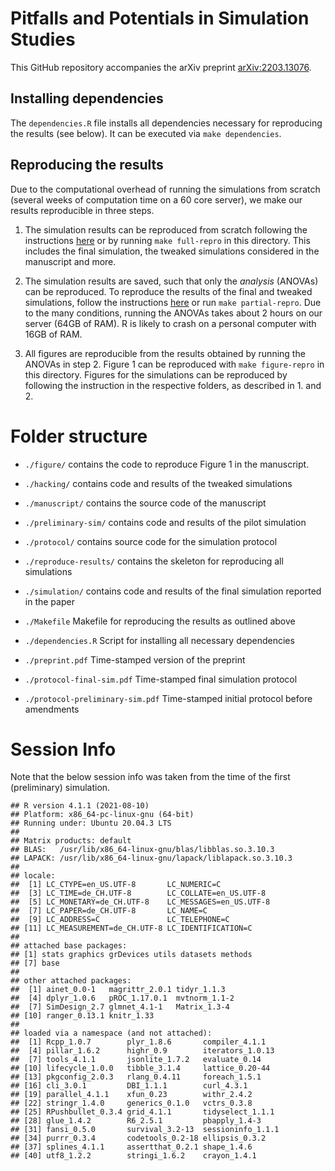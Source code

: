 # Pitfalls and Potentials in Simulation Studies

This GitHub repository accompanies the arXiv preprint
[arXiv:2203.13076](https://arxiv.org/abs/2203.13076).

## Installing dependencies

The `dependencies.R` file installs all dependencies necessary for reproducing
the results (see below). It can be executed via `make dependencies`.

## Reproducing the results

Due to the computational overhead of running the simulations from scratch
(several weeks of computation time on a 60 core server), we make our results
reproducible in three steps.

1. The simulation results can be reproduced from scratch following the
   instructions [here](./reproduce-results/) or by running `make full-repro` in
   this directory. This includes the final simulation, the tweaked simulations
   considered in the manuscript and more.

2. The simulation results are saved, such that only the _analysis_ (ANOVAs) can
   be reproduced. To reproduce the results of the final and tweaked simulations,
   follow the instructions [here](./simulation/) or run `make partial-repro`. 
   Due to the many conditions, running the ANOVAs takes about 2 hours on our
   server (64GB of RAM). R is likely to crash on a personal computer with 16GB
   of RAM.

3. All figures are reproducible from the results obtained by running the ANOVAs
   in step 2. Figure 1 can be reproduced with `make figure-repro` in this
   directory. Figures for the simulations can be reproduced by following the
   instruction in the respective folders, as described in 1. and 2.

# Folder structure

* `./figure/` contains the code to reproduce Figure 1 in the manuscript.

* `./hacking/` contains code and results of the tweaked simulations

* `./manuscript/` contains the source code of the manuscript

* `./preliminary-sim/` contains code and results of the pilot simulation

* `./protocol/` contains source code for the simulation protocol

* `./reproduce-results/` contains the skeleton for reproducing all simulations

* `./simulation/` contains code and results of the final simulation reported in
  the paper

* `./Makefile` Makefile for reproducing the results as outlined above

* `./dependencies.R` Script for installing all necessary dependencies

* `./preprint.pdf` Time-stamped version of the preprint

* `./protocol-final-sim.pdf` Time-stamped final simulation protocol

* `./protocol-preliminary-sim.pdf` Time-stamped initial protocol before
  amendments

# Session Info

Note that the below session info was taken from the time of the first
(preliminary) simulation.

```
## R version 4.1.1 (2021-08-10)
## Platform: x86_64-pc-linux-gnu (64-bit)
## Running under: Ubuntu 20.04.3 LTS
##
## Matrix products: default
## BLAS:   /usr/lib/x86_64-linux-gnu/blas/libblas.so.3.10.3
## LAPACK: /usr/lib/x86_64-linux-gnu/lapack/liblapack.so.3.10.3
##
## locale:
##  [1] LC_CTYPE=en_US.UTF-8       LC_NUMERIC=C
##  [3] LC_TIME=de_CH.UTF-8        LC_COLLATE=en_US.UTF-8
##  [5] LC_MONETARY=de_CH.UTF-8    LC_MESSAGES=en_US.UTF-8
##  [7] LC_PAPER=de_CH.UTF-8       LC_NAME=C
##  [9] LC_ADDRESS=C               LC_TELEPHONE=C
## [11] LC_MEASUREMENT=de_CH.UTF-8 LC_IDENTIFICATION=C
##
## attached base packages:
## [1] stats graphics grDevices utils datasets methods
## [7] base
##
## other attached packages:
##  [1] ainet_0.0-1   magrittr_2.0.1 tidyr_1.1.3
##  [4] dplyr_1.0.6   pROC_1.17.0.1  mvtnorm_1.1-2
##  [7] SimDesign_2.7 glmnet_4.1-1   Matrix_1.3-4
## [10] ranger_0.13.1 knitr_1.33
##
## loaded via a namespace (and not attached):
##  [1] Rcpp_1.0.7        plyr_1.8.6       compiler_4.1.1
##  [4] pillar_1.6.2      highr_0.9        iterators_1.0.13
##  [7] tools_4.1.1       jsonlite_1.7.2   evaluate_0.14
## [10] lifecycle_1.0.0   tibble_3.1.4     lattice_0.20-44
## [13] pkgconfig_2.0.3   rlang_0.4.11     foreach_1.5.1
## [16] cli_3.0.1         DBI_1.1.1        curl_4.3.1
## [19] parallel_4.1.1    xfun_0.23        withr_2.4.2
## [22] stringr_1.4.0     generics_0.1.0   vctrs_0.3.8
## [25] RPushbullet_0.3.4 grid_4.1.1       tidyselect_1.1.1
## [28] glue_1.4.2        R6_2.5.1         pbapply_1.4-3
## [31] fansi_0.5.0       survival_3.2-13  sessioninfo_1.1.1
## [34] purrr_0.3.4       codetools_0.2-18 ellipsis_0.3.2
## [37] splines_4.1.1     assertthat_0.2.1 shape_1.4.6
## [40] utf8_1.2.2        stringi_1.6.2    crayon_1.4.1
```
